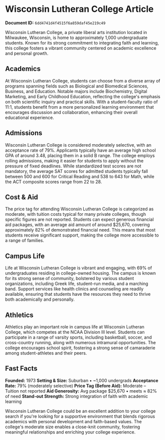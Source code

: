 # Wisconsin Lutheran College Article

**Document ID:** `6dd4741d4f4515f6a859daf45e219c49`

Wisconsin Lutheran College, a private liberal arts institution located in Milwaukee, Wisconsin, is home to approximately 1,000 undergraduate students. Known for its strong commitment to integrating faith and learning, this college fosters a vibrant community centered on academic excellence and personal growth.

## Academics
At Wisconsin Lutheran College, students can choose from a diverse array of programs spanning fields such as Biological and Biomedical Sciences, Business, and Education. Notable majors include Biochemistry, Digital Marketing, and Early Childhood Education, reflecting the college's emphasis on both scientific inquiry and practical skills. With a student-faculty ratio of 11:1, students benefit from a more personalized learning environment that encourages discussion and collaboration, enhancing their overall educational experience.

## Admissions
Wisconsin Lutheran College is considered moderately selective, with an acceptance rate of 79%. Applicants typically have an average high school GPA of around 3.48, placing them in a solid B range. The college employs rolling admissions, making it easier for students to apply without the pressure of fixed deadlines. While standardized test scores are not mandatory, the average SAT scores for admitted students typically fall between 500 and 600 for Critical Reading and 538 to 643 for Math, while the ACT composite scores range from 22 to 28.

## Cost & Aid
The price tag for attending Wisconsin Lutheran College is categorized as moderate, with tuition costs typical for many private colleges, though specific figures are not reported. Students can expect generous financial aid packages, with an average aid amount of around $25,670, covering approximately 82% of demonstrated financial need. This means that most students receive significant support, making the college more accessible to a range of families.

## Campus Life
Life at Wisconsin Lutheran College is vibrant and engaging, with 69% of undergraduates residing in college-owned housing. The campus is known for its strong sense of community, bolstered by various student organizations, including Greek life, student-run media, and a marching band. Support services like health clinics and counseling are readily available, ensuring that students have the resources they need to thrive both academically and personally.

## Athletics
Athletics play an important role in campus life at Wisconsin Lutheran College, which competes at the NCAA Division III level. Students can participate in a range of varsity sports, including basketball, soccer, and cross-country running, along with numerous intramural opportunities. The college encourages school spirit, fostering a strong sense of camaraderie among student-athletes and their peers.

## Fast Facts
**Founded:** 1973
**Setting & Size:** Suburban • ~1,000 undergrads
**Acceptance Rate:** 79% (moderately selective)
**Price Tag (Before Aid):** Moderate – Tuition not reported
**Aid Generosity:** Avg package $25,670 • meets ≈ 82% of need
**Stand-out Strength:** Strong integration of faith with academic learning

Wisconsin Lutheran College could be an excellent addition to your college search if you're looking for a supportive environment that blends rigorous academics with personal development and faith-based values. The college's moderate size enables a close-knit community, fostering meaningful relationships and enriching your college experience.
